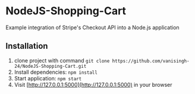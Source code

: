 # NodeJS-Shopping-Cart
Example integration of Stripe's Checkout API into a Node.js application

## Installation

1. clone project with command `git clone https://github.com/vanisingh-24/NodeJS-Shopping-Cart.git`
2. Install dependencies: `npm install`
3. Start application: `npm start`
5. Visit [http://127.0.0.1:5000](http://127.0.0.1:5000) in your browser
